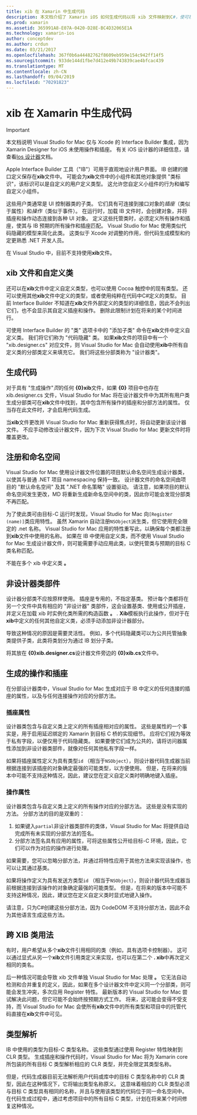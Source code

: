 ```yaml
---
title: xib 在 Xamarin 中生成代码
description: 本文档介绍了 Xamarin iOS 如何生成代码以将 xib 文件映射到C#，使可视控件以编程方式进行访问。
ms.prod: xamarin
ms.assetid: 365991A8-E07A-0420-D28E-BC4D32065E1A
ms.technology: xamarin-ios
author: conceptdev
ms.author: crdun
ms.date: 03/21/2017
ms.openlocfilehash: 367f0b6a44482762f8609eb959e154c942ff14f5
ms.sourcegitcommit: 933de144d1fbe7d412e49b743839cae4bfcac439
ms.translationtype: MT
ms.contentlocale: zh-CN
ms.lasthandoff: 09/04/2019
ms.locfileid: "70291823"
---
```

# <a name="xib-code-generation-in-xamarinios"></a>xib 在 Xamarin 中生成代码

> [!IMPORTANT]
> 本文档说明 Visual Studio for Mac 仅与 Xcode 的 Interface Builder 集成，因为 Xamarin Designer for iOS 未使用操作和插座。 有关 iOS 设计器的详细信息，请查看[Ios 设计器](~/ios/user-interface/designer/index.md)文档。

Apple Interface Builder 工具（"IB"）可用于直观地设计用户界面。 IB 创建的接口定义保存在**xib**文件中。 可能会为**xib**文件中的小组件和其他对象提供 "类标识"，该标识可以是自定义的用户定义类型。 这允许您自定义小组件的行为和编写自定义小组件。

这些用户类通常是 UI 控制器类的子类。 它们具有可连接到接口对象的*插座*（类似于属性）和*操作*（类似于事件）。 在运行时，加载 IB 文件时，会创建对象，并将插座和操作动态连接到各种 UI 对象。 定义这些托管类时，必须定义所有操作和插座，使其与 IB 预期的所有操作和插座匹配。 Visual Studio for Mac 使用类似代码隐藏的模型来简化此类。 这类似于 Xcode 对调整的作用，但代码生成模型和约定更熟悉 .NET 开发人员。

在 Visual Studio 中，目前不支持使用**xib**文件。

## <a name="xib-files-and-custom-classes"></a>xib 文件和自定义类

还可以在**xib**文件中定义自定义类型，也可以使用 Cocoa 触控中的现有类型。 还可以使用其他**xib**文件中定义的类型，或者使用纯粹在代码中C#定义的类型。 目前 Interface Builder 不知道在**xib**文件外部定义的类型的详细信息，因此不会列出它们，也不会显示其自定义插座和操作。 删除此限制计划在将来的某个时间进行。

可使用 Interface Builder 的 "类" 选项卡中的 "添加子类" 命令在**xib**文件中定义自定义类。 我们将它们称为 "代码隐藏" 类。 如果**xib**文件的项目中有一个 "xib.designer.cs" 对应文件，则 Visual Studio for Mac 会自动使用**xib**中所有自定义类的分部类定义来填充它。 我们将这些分部类称为 "设计器类"。

## <a name="generating-code"></a>生成代码

对于具有 "生成操作"*页*的任何 **{0}xib**文件，如果 **{0}** 项目中也存在 xib.designer.cs 文件，Visual Studio for Mac 将在设计器文件中为其所有用户类生成分部类可在**xib**文件中找到，其中包含所有操作的插座和分部方法的属性。 仅当存在此文件时，才会启用代码生成。

当**xib**文件更改并 Visual Studio for Mac 重新获得焦点时，将自动更新该设计器文件。 不应手动修改设计器文件，因为下次 Visual Studio for Mac 更新文件时将覆盖更改。

## <a name="registration-and-namespaces"></a>注册和命名空间

Visual Studio for Mac 使用设计器文件位置的项目默认命名空间生成设计器类，以使其与普通 .NET 项目 namespacing 保持一致。 设计器文件的命名空间由项目的 "默认命名空间" 及其 ".NET 命名策略" 设置驱动。 请注意，如果项目的默认命名空间发生更改，MD 将重新生成新命名空间中的类，因此你可能会发现分部类不再匹配。

为了使此类可由目标-C 运行时发现，Visual Studio for Mac 向`[Register (name)]`类应用特性。 虽然 Xamarin 自动注册`NSObject`派生类，但它使用完全限定的 .net 名称。 Visual Studio for Mac 应用的特性重写此，以确保每个类都注册到**xib**文件中使用的名称。 如果在 IB 中使用自定义类，而不使用 Visual Studio for Mac 生成设计器文件，则可能需要手动应用此类，以使托管类与预期的目标 C 类名称匹配。

不能在多个 xib 中定义类 **。**

## <a name="non-designer-class-parts"></a>非设计器类部件

设计器分部类不应按原样使用。 插座是专用的，不指定基类。 预计每个类都将在另一个文件中具有相应的 "非设计器" 类部件，这会设置基类、使用或公开插座，并定义在加载 xib 时实例化类所需的构造函数 **。** . **Xib**模板执行此操作，但对于在**xib**中定义的任何其他自定义类，必须手动添加非设计器部分。

导致这种情况的原因是需要灵活性。 例如，多个代码隐藏类可以为公共托管抽象类提供子类，此类将类划分为通过 IB 划分子类。

将其放在 **{0}xib.designer.cs**设计器文件旁边的 **{0}xib.cs**文件中。

<a name="generated" />

## <a name="generated-actions-and-outlets"></a>生成的操作和插座

在分部设计器类中，Visual Studio for Mac 生成对应于 IB 中定义的任何连接的插座的属性，以及与任何连接操作对应的分部方法。

### <a name="outlet-properties"></a>插座属性

设计器类包含与自定义类上定义的所有插座相对应的属性。 这些是属性的一个事实是，用于启用延迟绑定的 Xamarin 到目标 C 桥的实现细节。 应将它们视为等效于私有字段，以便仅用于代码隐藏类。 如果要使它们成为公共的，请将访问器属性添加到非设计器类部件，就像对任何其他私有字段一样。

如果将插座属性定义为具有类型`id` （相当于`NSObject`），则设计器代码生成器当前根据连接到该插座的对象确定最强的可能类型，以方便使用。
但是，在将来的版本中可能不支持这种情况，因此，建议您在定义自定义类时明确地键入插座。

### <a name="action-properties"></a>操作属性

设计器类包含与自定义类上定义的所有操作对应的分部方法。 这些是没有实现的方法。 分部方法的目的是双重的：

1. 如果键入`partial`非设计器类部件的类体，Visual Studio for Mac 将提供自动完成所有未实现的分部方法的签名。
2. 分部方法签名具有应用的属性，可将这些属性公开给目标-C 环境，因此，它们可以作为对应的操作进行处理。


如果需要，您可以忽略分部方法，并通过将特性应用于其他方法来实现该操作，也可以让其通过基类。

如果将操作定义为具有发送方类型`id` （相当于`NSObject`），则设计器代码生成器当前根据连接到该操作的对象确定最强的可能类型。 但是，在将来的版本中可能不支持这种情况，因此，建议您在定义自定义类时显式地键入操作。

请注意，只为C#创建这些分部方法，因为 CodeDOM 不支持分部方法，因此不会为其他语言生成这些方法。

## <a name="cross-xib-class-usage"></a>跨 XIB 类用法

有时，用户希望从多个**xib**文件引用相同的类（例如，具有选项卡控制器）。 这可以通过显式从另一个**xib**文件引用类定义来实现，也可以在第二个 **. xib**中再次定义相同的类名。

后一种情况可能会导致 xib 文件单独 Visual Studio for Mac 处理 **。** 它无法自动检测和合并重复的定义，因此，如果在多个设计器文件中定义同一个分部类，则可能会发生冲突，多次应用 Register 特性。 最新版本的 Visual Studio for Mac 尝试解决此问题，但它可能不会始终按预期方式工作。 将来，这可能会变得不受支持，而 Visual Studio for Mac 会使所有**xib**文件中的所有类型和项目中的托管代码直接在**xib**文件中可见。

## <a name="type-resolution"></a>类型解析

IB 中使用的类型为目标-C 类型名称。 这些类型通过使用 Register 特性映射到 CLR 类型。 生成插座和操作代码时，Visual Studio for Mac 将为 Xamarin core 所包装的所有目标 C 类型解析相应的 CLR 类型，并完全限定其类型名称。

但是，代码生成器目前无法解析用户代码或库中的目标 C 类型名称中的 CLR 类型，因此在这种情况下，它将输出类型名称原义。 这意味着相应的 CLR 类型必须与目标 C 类型具有相同的名称，并且与使用该类型的代码位于同一命名空间中。 在代码生成过程中，通过考虑项目中的所有目标 C 类型，计划在将来某个时间修复这种情况。
